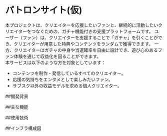 # パトロンサイト(仮)
本プロジェクトは、クリエイターを応援したいファンと、継続的に活動したいクリエイターをつなぐための、ガチャ機能付きの支援プラットフォームです。
ユーザー（ファン）は、クリエイターを支援することで「ガチャ」を引くことができ、クリエイターが用意した特典やコンテンツをランダムで獲得できます。
一方、クリエイターはガチャの中身や当選確率を自由に設計でき、遊び心のあるファン体験を通じて収益化を図ることができます。<br>
本サービスは以下のような方を対象としています：
- コンテンツを制作・発信しているすべてのクリエイター。
- 応援の気持ちをエンタメとして楽しみたいファン。
- サブスク以外の収益モデルを求める個人クリエイター。

##開発背景

##主な機能

##使用技術

##インフラ構成図
